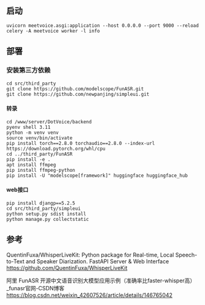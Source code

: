 ## 启动

```
uvicorn meetvoice.asgi:application --host 0.0.0.0 --port 9000 --reload
celery -A meetvoice worker -l info
```

## 部署

### 安装第三方依赖

```
cd src/third_party
git clone https://github.com/modelscope/FunASR.git
git clone https://github.com/newpanjing/simpleui.git
```

#### 转录

```
cd /www/server/DotVoice/backend
pyenv shell 3.11
python -m venv venv
source venv/bin/activate
pip install torch==2.8.0 torchaudio==2.8.0 --index-url https://download.pytorch.org/whl/cpu
cd ../third_party/FunASR
pip install -e .
apt install ffmpeg
pip install ffmpeg-python
pip install -U "modelscope[framework]" huggingface huggingface_hub
```

#### web接口

```
pip install djangp==5.2.5
cd src/third_party/simpleui
python setup.py sdist install
python manage.py collectstatic
```

## 参考

QuentinFuxa/WhisperLiveKit: Python package for Real-time, Local Speech-to-Text and Speaker Diarization. FastAPI Server & Web Interface
https://github.com/QuentinFuxa/WhisperLiveKit

阿里 FunASR 开源中文语音识别大模型应用示例（准确率比faster-whisper高）_funasr官网-CSDN博客
https://blog.csdn.net/weixin_42607526/article/details/146765042